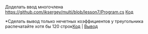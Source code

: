 Доделать ввод многочлена https://github.com/iksergey/multi/blob/lesson7/Program.cs 
[Код](task/Program.cs)

*Сделать вывод только нечетных коэффициентов у треугольника распечатайте хотя бы 120 строк[Код](task2/Program.cs) | [Вывод](task2/120%D1%81%D1%82%D1%80%D0%BE%D0%BA.png)